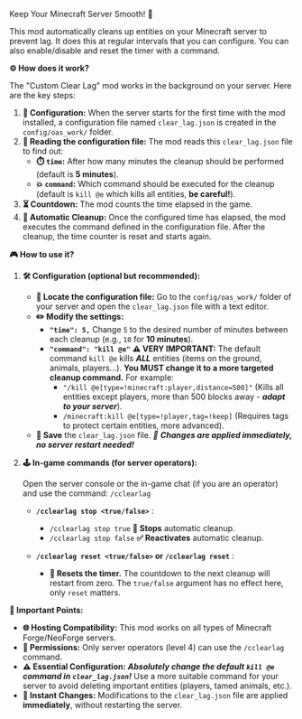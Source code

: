 Keep Your Minecraft Server Smooth! 🚀

This mod automatically cleans up entities on your Minecraft server to prevent lag. It does this at regular intervals that you can configure. You can also enable/disable and reset the timer with a command.

**⚙️ How does it work?**

The "Custom Clear Lag" mod works in the background on your server. Here are the key steps:

1. **📝 Configuration:** When the server starts for the first time with the mod installed, a configuration file named `clear_lag.json` is created in the `config/oas_work/` folder.
2. **📖 Reading the configuration file:** The mod reads this `clear_lag.json` file to find out:
    * **⏱️ `time`:** After how many minutes the cleanup should be performed (default is **5 minutes**).
    * **💥 `command`:** Which command should be executed for the cleanup (default is `kill @e` which kills all entities, **be careful!**).
3. **⏳ Countdown:** The mod counts the time elapsed in the game.
4. **🧹 Automatic Cleanup:** Once the configured time has elapsed, the mod executes the command defined in the configuration file. After the cleanup, the time counter is reset and starts again.

**🎮 How to use it?**

1. **🛠️ Configuration (optional but **recommended**):**
    * **📂 Locate the configuration file:** Go to the `config/oas_work/` folder of your server and open the `clear_lag.json` file with a text editor.
    * **✏️ Modify the settings:**
        * **`"time": 5,`** Change `5` to the desired number of minutes between each cleanup (e.g., `10` for **10 minutes**).
        * **`"command": "kill @e"`**  **⚠️ VERY IMPORTANT:** The default command `kill @e` kills ***ALL*** entities (items on the ground, animals, players...). **You MUST change it to a more targeted cleanup command.** For example:
            * `"/kill @e[type=!minecraft:player,distance=500]"` (Kills all entities except players, more than 500 blocks away - ***adapt to your server***).
            * `/minecraft:kill @e[type=!player,tag=!keep]` (Requires tags to protect certain entities, more advanced).
    * **💾 Save** the `clear_lag.json` file. *🔄 **Changes are applied immediately, no server restart needed!***

2. **🕹️ In-game commands (for server operators):**

   Open the server console or the in-game chat (if you are an operator) and use the command: `/cclearlag`

   * **`/cclearlag stop <true/false>`** :
     * `/cclearlag stop true` **🛑 Stops** automatic cleanup.
     * `/cclearlag stop false` **✅ Reactivates** automatic cleanup.

   * **`/cclearlag reset <true/false>` or `/cclearlag reset`** :
     *  **🔄 Resets the timer.** The countdown to the next cleanup will restart from zero. The `true/false` argument has no effect here, only `reset` matters.

**📌 Important Points:**

* **🌐 Hosting Compatibility:** This mod works on all types of Minecraft Forge/NeoForge servers.
* **🔑 Permissions:** Only server operators (level 4) can use the `/cclearlag` command.
* **⚠️ Essential Configuration:** ***Absolutely change the default `kill @e` command in `clear_lag.json`!*** Use a more suitable command for your server to avoid deleting important entities (players, tamed animals, etc.).
* **🔄 Instant Changes:** Modifications to the `clear_lag.json` file are applied **immediately**, without restarting the server.
